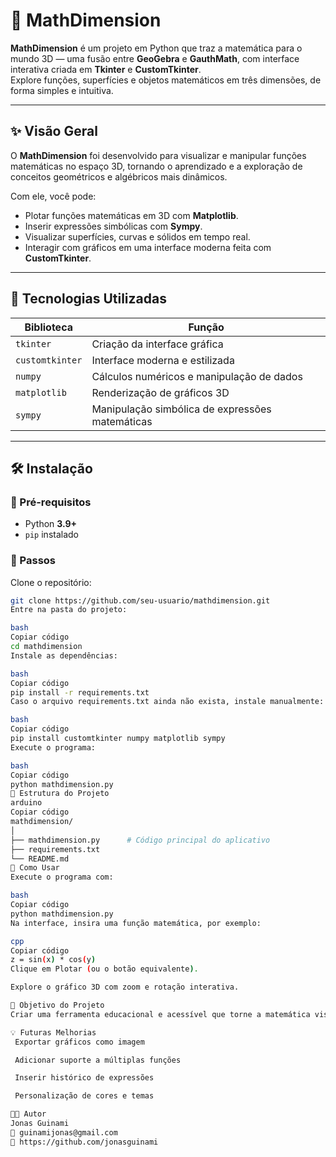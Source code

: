 # 🧮 MathDimension

**MathDimension** é um projeto em Python que traz a matemática para o mundo 3D — uma fusão entre **GeoGebra** e **GauthMath**, com interface interativa criada em **Tkinter** e **CustomTkinter**.  
Explore funções, superfícies e objetos matemáticos em três dimensões, de forma simples e intuitiva.

---

## ✨ Visão Geral

O **MathDimension** foi desenvolvido para visualizar e manipular funções matemáticas no espaço 3D, tornando o aprendizado e a exploração de conceitos geométricos e algébricos mais dinâmicos.

Com ele, você pode:
- Plotar funções matemáticas em 3D com **Matplotlib**.  
- Inserir expressões simbólicas com **Sympy**.  
- Visualizar superfícies, curvas e sólidos em tempo real.  
- Interagir com gráficos em uma interface moderna feita com **CustomTkinter**.  

---

## 🧠 Tecnologias Utilizadas

| Biblioteca | Função |
|-------------|--------|
| `tkinter` | Criação da interface gráfica |
| `customtkinter` | Interface moderna e estilizada |
| `numpy` | Cálculos numéricos e manipulação de dados |
| `matplotlib` | Renderização de gráficos 3D |
| `sympy` | Manipulação simbólica de expressões matemáticas |

---

## 🛠️ Instalação

### 🔹 Pré-requisitos
- Python **3.9+**
- `pip` instalado

### 🔹 Passos

Clone o repositório:
```bash
git clone https://github.com/seu-usuario/mathdimension.git
Entre na pasta do projeto:

bash
Copiar código
cd mathdimension
Instale as dependências:

bash
Copiar código
pip install -r requirements.txt
Caso o arquivo requirements.txt ainda não exista, instale manualmente:

bash
Copiar código
pip install customtkinter numpy matplotlib sympy
Execute o programa:

bash
Copiar código
python mathdimension.py
📁 Estrutura do Projeto
arduino
Copiar código
mathdimension/
│
├── mathdimension.py      # Código principal do aplicativo
├── requirements.txt
└── README.md
📘 Como Usar
Execute o programa com:

bash
Copiar código
python mathdimension.py
Na interface, insira uma função matemática, por exemplo:

cpp
Copiar código
z = sin(x) * cos(y)
Clique em Plotar (ou o botão equivalente).

Explore o gráfico 3D com zoom e rotação interativa.

🚀 Objetivo do Projeto
Criar uma ferramenta educacional e acessível que torne a matemática visual, envolvente e interativa — ideal para estudantes, professores e curiosos do mundo 3D.

💡 Futuras Melhorias
 Exportar gráficos como imagem

 Adicionar suporte a múltiplas funções

 Inserir histórico de expressões

 Personalização de cores e temas

🧑‍💻 Autor
Jonas Guinami
📧 guinamijonas@gmail.com
💼 https://github.com/jonasguinami
